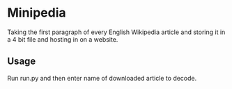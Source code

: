 # Minipedia
Taking the first paragraph of every English Wikipedia article and storing it in a 4 bit file and hosting in on a website.

## Usage

Run run.py and then enter name of downloaded article to decode.
